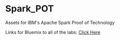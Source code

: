 # Spark_POT

Assets for IBM's Apache Spark Proof of Technology

Links for Bluemix to all of the labs:
<a href="http://tinyurl.com/h4z9nws">Click Here</a>
